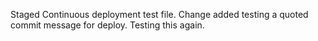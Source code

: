 Staged Continuous deployment test file. Change added
testing a quoted commit message for deploy. Testing this again.
